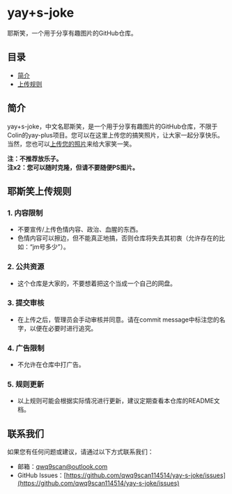 # yay+s-joke
耶斯笑，一个用于分享有趣图片的GitHub仓库。

## 目录
- [简介](#简介)
- [上传规则](#耶斯笑上传规则)

## 简介
yay+s-joke，中文名耶斯笑，是一个用于分享有趣图片的GitHub仓库，不限于Colin的yay-plus项目。您可以在这里上传您的搞笑照片，让大家一起分享快乐。当然，您也可以[上传您的照片](https://github.com/qwq9scan114514/yay-s-joke/pulls)来给大家笑一笑。

**注：不推荐放乐子。**  
**注x2：您可以随时克隆，但请不要随便PS图片。**

## 耶斯笑上传规则
### 1. 内容限制
- 不要宣传/上传色情内容、政治、血腥的东西。
- 色情内容可以擦边，但不能真正地搞，否则仓库将失去其初衷（允许存在的比如：“jm号多少”）。

### 2. 公共资源
- 这个仓库是大家的，不要想着把这个当成一个自己的网盘。

### 3. 提交审核
- 在上传之后，管理员会手动审核并同意。请在commit message中标注您的名字，以便在必要时进行追究。

### 4. 广告限制
- 不允许在仓库中打广告。

### 5. 规则更新
- 以上规则可能会根据实际情况进行更新，建议定期查看本仓库的README文档。

## 联系我们
如果您有任何问题或建议，请通过以下方式联系我们：
- 邮箱：qwq9scan@outlook.com
- GitHub Issues：[https://github.com/qwq9scan114514/yay-s-joke/issues](https://github.com/qwq9scan114514/yay-s-joke/issues)